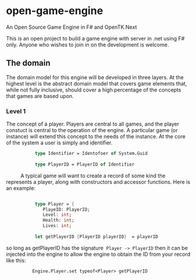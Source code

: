 # open-game-engine
An Open Source Game Engine in F# and OpenTK.Next

This is an open project to build a game engine with server in .net using F# only.  Anyone who wishes to join in on the development is welcome.

## The domain

The domain model for this engine will be developed in three layers.  At the highest level is the abstract domain model that covers game elements that, while not fully inclusive, should cover a high percentage of the concepts that games are based upon.

### Level 1

The concept of a player.  Players are central to all games, and the player constuct is central to the operation of the engine.  A particular game (or instance) will extend this concept to the needs of the instance.  At the core of the system a user is simply and identifier.

```FSharp
           type Identifier = Identofoer of System.Guid
           
           type PlayerID = PlayerID of Identifier
```           
           
           
A typical game will want to create a record of some kind the represents a player, along with constructors and accessor functions.  Here is an example:

```FSharp

           type Player = {
              PlayeID: PlayerID;
              Level: int;
              Health: int;
              Lives: int;
              
           let getPlayerID {PlayerID playerID}  = playerID
```

so long as getPlayerID has the signature  `Player -> PlayerID` then it can be injected into the engine to allow the engine to obtain the ID from your record like this:

```FSharp
          Engine.Player.set typeof<Player> getPlayerID
          
```          

           
           
